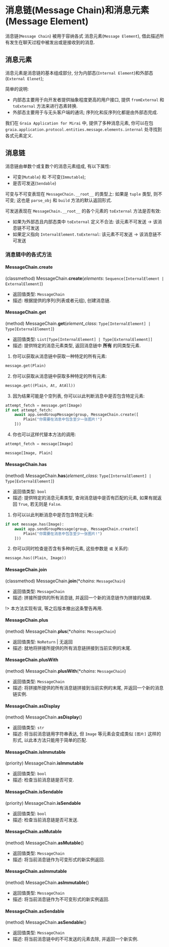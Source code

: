 # 消息链(Message Chain)和消息元素(Message Element)

消息链(`Message Chain`) 被用于容纳各式 消息元素(`Message Element`),
借此描述所有发生在聊天过程中被发出或是接收到的消息.

## 消息元素
消息元素是消息链的基本组成部分, 分为内部态(`Internal Element`)和外部态(`External Elenet`);  

简单的说明:

 - 内部态主要用于向开发者提供抽象程度更高的用户接口, 提供 `fromExternal` 和 `toExternal` 方法来进行态素转换.
 - 外部态主要用于与无头客户端的通讯; 序列化和反序列化都是由外部态完成.

我们在 `Graia Application for Mirai` 中, 提供了多种消息元素,
你可以在包 `graia.application.protocol.entities.message.elements.internal` 处寻找到各式元素定义.

## 消息链
消息链由单数个或复数个的消息元素组成, 有以下属性:

 - 可变(`Mutable`) 和 不可变(`Immutable`);
 - 是否可发送(`Sendable`)

可变与不可变表现在 `MessageChain.__root__` 的类型上: 如果是 `tuple` 类型, 则不可变; 这也是 `parse_obj` 和 `build` 方法的默认返回形式.

可发送表现在 `MessageChain.__root__` 的各个元素的 `toExternal` 方法是否有效:
 - 如果为外部态且内部态类中 `toExternal` 定义不合法: 该元素不可发送 -> 该消息链不可发送
 - 如果定义指向 `InternalElement.toExternal`: 该元素不可发送 -> 该消息链不可发送

### 消息链中的各式方法

#### MessageChain.create

(classmethod) MessageChain.**create**(*elements*: `Sequence[InternalElement | ExternalElement]`)
 - 返回值类型: `MessageChain`
 - 描述: 根据提供的序列(列表或者元组), 创建消息链.

#### MessageChain.get

(method) MessageChain.**get**(*element_class*: `Type[InternalElement] | Type[ExternalElement]`)
 - 返回值类型: `List[Type[InternalElement] | Type[ExternalElement]]`
 - 描述: 提供特定的消息元素类型, 返回消息链中 **所有** 的同类型元素.

1. 你可以获取从消息链中获取一种特定的所有元素:

``` python
message.get(Plain)
```

2. 你可以获取从消息链中获取多种特定的所有元素:

``` python
message.get((Plain, At, AtAll))
```

3. 因为结果可能是个空列表, 你可以以此判断消息中是否包含特定元素:

``` python
attempt_fetch = message.get(Image)
if not attempt_fetch:
    await app.sendGroupMessage(group, MessageChain.create([
        Plain("你需要在消息中包含至少一张图片!")
    ]))
```

4. 你也可以这样代替本方法的调用:

``` python
attempt_fetch = message[Image]

message[Image, Plain]
```

#### MessageChain.has

(method) MessageChain.**has**(*element_class*: `Type[InternalElement] | Type[ExternalElement]`)
 - 返回值类型: `bool`
 - 描述: 提供特定的消息元素类型, 查询消息链中是否有匹配的元素, 如果有就返回 `True`, 若无则是 `False`.

1. 你可以以此判断消息中是否包含特定元素:

``` python
if not message.has(Image):
    await app.sendGroupMessage(group, MessageChain.create([
        Plain("你需要在消息中包含至少一张图片!")
    ]))
```

2. 你可以同时检查是否含有多种的元素, 这些参数是 `或` 关系的:

``` python
message.has((Plain, Image))
```

#### MessageChain.join

(classmethod) MessageChain.**join**(**chains*: `MessageChain`)
 - 返回值类型: `MessageChain`
 - 描述: 拼接所提供的所有消息链, 并返回一个新的消息链作为拼接的结果.

!> 本方法实现有误, 等之后版本撤出这条警告再用.

#### MessageChain.plus

(method) MessageChain.**plus**(**chains*: `MessageChain`)
 - 返回值类型: `NoReturn` | 无返回
 - 描述: 就地将拼接所提供的所有消息链拼接到当前实例的末尾.

#### MessageChain.plusWith

(method) MessageChain.**plusWith**(**chains*: `MessageChain`)
 - 返回值类型: `MessageChain`
 - 描述: 将拼接所提供的所有消息链拼接到当前实例的末尾, 并返回一个新的消息链实例.

#### MessageChain.asDisplay

(method) MessageChain.**asDisplay**()
 - 返回值类型: `str`
 - 描述: 将当前消息链用字符串表达, 但 `Image` 等元素会变成类似 `[图片]` 这样的形式, 以此本方法只能用于简单的匹配.

#### MessageChain.isImmutable

(priority) MessageChain.**isImmutable**
 - 返回值类型: `bool`
 - 描述: 检查当前消息链是否可变.

#### MessageChain.isSendable

(priority) MessageChain.**isSendable**
 - 返回值类型: `bool`
 - 描述: 检查当前消息链是否可发送.

#### MessageChain.asMutable

(method) MessageChain.**asMutable**()
 - 返回值类型: `MessageChain`
 - 描述: 将当前消息链作为可变形式的新实例返回.

#### MessageChain.asImmutable

(method) MessageChain.**asImmutable**()
 - 返回值类型: `MessageChain`
 - 描述: 将当前消息链作为不可变形式的新实例返回.

#### MessageChain.asSendable

(method) MessageChain.**asSendable**()
 - 返回值类型: `MessageChain`
 - 描述: 将当前消息链中的不可发送的元素去除, 并返回一个新实例.